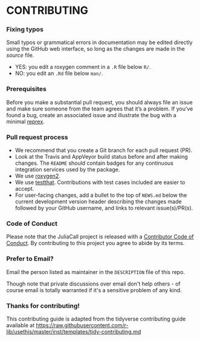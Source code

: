 # CONTRIBUTING #

### Fixing typos

Small typos or grammatical errors in documentation may be edited directly using
the GitHub web interface, so long as the changes are made in the _source_ file.

*  YES: you edit a roxygen comment in a `.R` file below `R/`.
*  NO: you edit an `.Rd` file below `man/`.

### Prerequisites

Before you make a substantial pull request, you should always file an issue and
make sure someone from the team agrees that it’s a problem. If you’ve found a
bug, create an associated issue and illustrate the bug with a minimal
[reprex](https://www.tidyverse.org/help/#reprex).

### Pull request process

*  We recommend that you create a Git branch for each pull request (PR).
*  Look at the Travis and AppVeyor build status before and after making changes.
The `README` should contain badges for any continuous integration services used
by the package.
*  We use [roxygen2](https://cran.r-project.org/package=roxygen2).
*  We use [testthat](https://cran.r-project.org/package=testthat). Contributions
with test cases included are easier to accept.
*  For user-facing changes, add a bullet to the top of `NEWS.md` below the
current development version header describing the changes made followed by your
GitHub username, and links to relevant issue(s)/PR(s).

### Code of Conduct

Please note that the JuliaCall project is released with a
[Contributor Code of Conduct](CODE_OF_CONDUCT.md). By contributing to this
project you agree to abide by its terms.

### Prefer to Email?

Email the person listed as maintainer in the `DESCRIPTION` file of this repo.

Though note that private discussions over email don't help others - of course email is totally warranted if it's a sensitive problem of any kind.

### Thanks for contributing!

This contributing guide is adapted from the tidyverse contributing guide available at https://raw.githubusercontent.com/r-lib/usethis/master/inst/templates/tidy-contributing.md
